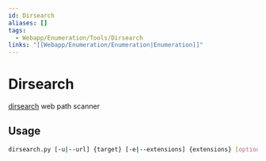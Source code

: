 ```yaml
---
id: Dirsearch
aliases: []
tags:
  - Webapp/Enumeration/Tools/Dirsearch
links: "[[Webapp/Enumeration/Enumeration|Enumeration]]"
---
```


# Dirsearch

[dirsearch](https://github.com/maurosoria/dirsearch) web path scanner

## Usage

```sh
dirsearch.py [-u|--url] {target} [-e|--extensions] {extensions} [options]
```
